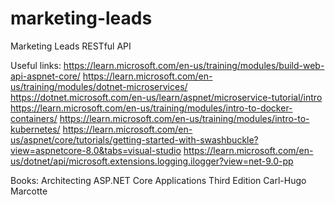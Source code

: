 # marketing-leads
Marketing Leads RESTful API

Useful links:
https://learn.microsoft.com/en-us/training/modules/build-web-api-aspnet-core/
https://learn.microsoft.com/en-us/training/modules/dotnet-microservices/
https://dotnet.microsoft.com/en-us/learn/aspnet/microservice-tutorial/intro
https://learn.microsoft.com/en-us/training/modules/intro-to-docker-containers/
https://learn.microsoft.com/en-us/training/modules/intro-to-kubernetes/
https://learn.microsoft.com/en-us/aspnet/core/tutorials/getting-started-with-swashbuckle?view=aspnetcore-8.0&tabs=visual-studio
https://learn.microsoft.com/en-us/dotnet/api/microsoft.extensions.logging.ilogger?view=net-9.0-pp


Books:
Architecting ASP.NET Core Applications
Third Edition
Carl-Hugo Marcotte

